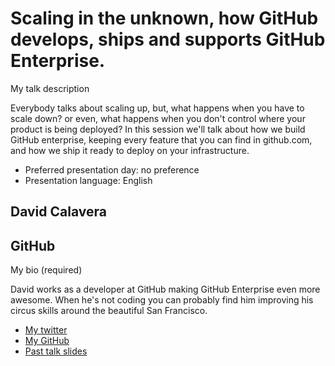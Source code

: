 # Scaling in the unknown, how GitHub develops, ships and supports GitHub Enterprise.

My talk description

Everybody talks about scaling up, but, what happens when you have to scale
down? or even, what happens when you don't control where your product is
being deployed? In this session we'll talk about how we build GitHub
enterprise, keeping every feature that you can find in github.com, and how
we ship it ready to deploy on your infrastructure.

- Preferred presentation day: no preference
- Presentation language: English

## David Calavera

## GitHub

My bio (required)

David works as a developer at GitHub making GitHub Enterprise even more
awesome. When he's not coding you can probably find him improving his circus
skills around the beautiful San Francisco.

- [My twitter](https://twitter.com/#!/calavera)
- [My GitHub](https://github.com/calavera)
- [Past talk slides](http://www.slideshare.net/calavera/presentations)
